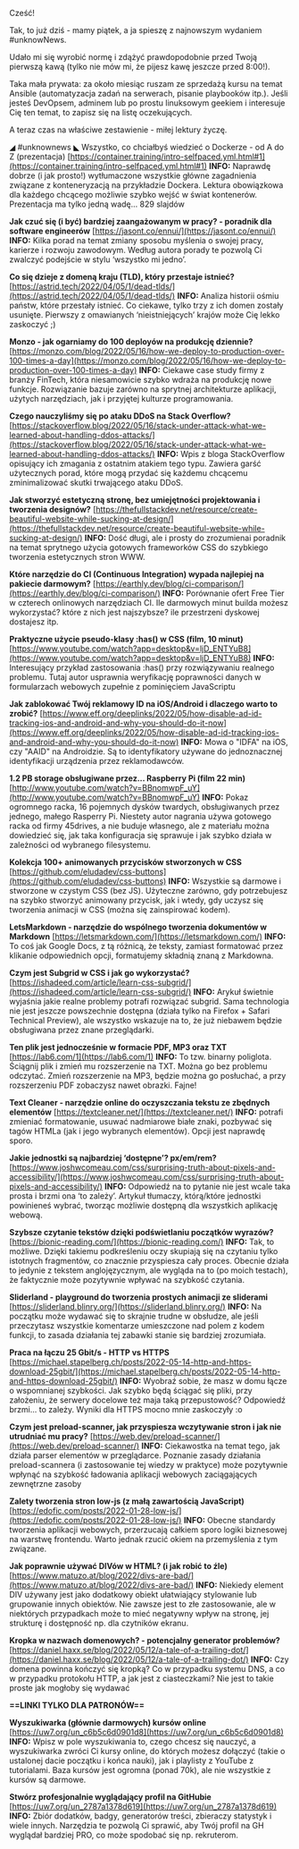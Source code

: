 Cześć!

Tak, to już dziś - mamy piątek, a ja spieszę z najnowszym wydaniem #unknowNews.

Udało mi się wyrobić normę i zdążyć prawdopodobnie przed Twoją pierwszą kawą (tylko nie mów mi, że pijesz kawę jeszcze przed 8:00!).

 

Taka mała prywata: za około miesiąc ruszam ze sprzedażą kursu na temat Ansible (automatyzacja zadań na serwerach, pisanie playbooków itp.). Jeśli jesteś DevOpsem, adminem lub po prostu linuksowym geekiem i interesuje Cię ten temat, to zapisz się na listę oczekujących.

 

A teraz czas na właściwe zestawienie - miłej lektury życzę.

 

◢ #unknownews ◣
Wszystko, co chciałbyś wiedzieć o Dockerze - od A do Z (prezentacja)
[https://container.training/intro-selfpaced.yml.html#1](https://container.training/intro-selfpaced.yml.html#1)
**INFO:** Naprawdę dobrze (i jak prosto!) wytłumaczone wszystkie główne zagadnienia związane z konteneryzacją na przykładzie Dockera. Lektura obowiązkowa dla każdego chcącego możliwie szybko wejść w świat kontenerów. Prezentacja ma tylko jedną wadę... 829 slajdów

**Jak czuć się (i być) bardziej zaangażowanym w pracy? - poradnik dla software engineerów**
[https://jasont.co/ennui/](https://jasont.co/ennui/)
**INFO:** Kilka porad na temat zmiany sposobu myślenia o swojej pracy, karierze i rozwoju zawodowym. Według autora porady te pozwolą Ci zwalczyć podejście w stylu &lsquo;wszystko mi jedno&rsquo;.

**Co się dzieje z domeną kraju (TLD), który przestaje istnieć?**
[https://astrid.tech/2022/04/05/1/dead-tlds/](https://astrid.tech/2022/04/05/1/dead-tlds/)
**INFO:** Analiza historii ośmiu państw, które przestały istnieć. Co ciekawe, tylko trzy z ich domen zostały usunięte. Pierwszy z omawianych &lsquo;nieistniejących&rsquo; krajów może Cię lekko zaskoczyć ;)

**Monzo - jak ogarniamy do 100 deployów na produkcję dziennie?**
[https://monzo.com/blog/2022/05/16/how-we-deploy-to-production-over-100-times-a-day](https://monzo.com/blog/2022/05/16/how-we-deploy-to-production-over-100-times-a-day)
**INFO:** Ciekawe case study firmy z branży FinTech, która niesamowicie szybko wdraża na produkcję nowe funkcje. Rozwiązanie bazuje zarówno na sprytnej architekturze aplikacji, użytych narzędziach, jak i przyjętej kulturze programowania.

**Czego nauczyliśmy się po ataku DDoS na Stack Overflow?**
[https://stackoverflow.blog/2022/05/16/stack-under-attack-what-we-learned-about-handling-ddos-attacks/](https://stackoverflow.blog/2022/05/16/stack-under-attack-what-we-learned-about-handling-ddos-attacks/)
**INFO:** Wpis z bloga StackOverflow opisujący ich zmagania z ostatnim atakiem tego typu. Zawiera garść użytecznych porad, które mogą przydać się każdemu chcącemu zminimalizować skutki trwającego ataku DDoS.

**Jak stworzyć estetyczną stronę, bez umiejętności projektowania i tworzenia designów?**
[https://thefullstackdev.net/resource/create-beautiful-website-while-sucking-at-design/](https://thefullstackdev.net/resource/create-beautiful-website-while-sucking-at-design/)
**INFO:** Dość długi, ale i prosty do zrozumienai poradnik na temat sprytnego użycia gotowych frameworków CSS do szybkiego tworzenia estetycznych stron WWW.

**Które narzędzie do CI (Continuous Integration) wypada najlepiej na pakiecie darmowym?**
[https://earthly.dev/blog/ci-comparison/](https://earthly.dev/blog/ci-comparison/)
**INFO:** Porównanie ofert Free Tier w czterech onlinowych narzędziach CI. Ile darmowych minut builda możesz wykorzystać? które z nich jest najszybsze? ile przestrzeni dyskowej dostajesz itp.

**Praktyczne użycie pseudo-klasy :has() w CSS (film, 10 minut)**
[https://www.youtube.com/watch?app=desktop&v=ljD_ENTYuB8](https://www.youtube.com/watch?app=desktop&v=ljD_ENTYuB8)
**INFO:** Interesujący przykład zastosowania :has() przy rozwiązywaniu realnego problemu. Tutaj autor usprawnia weryfikację poprawności danych w formularzach webowych zupełnie z pominięciem JavaScriptu

**Jak zablokować Twój reklamowy ID na iOS/Android i dlaczego warto to zrobić?**
[https://www.eff.org/deeplinks/2022/05/how-disable-ad-id-tracking-ios-and-android-and-why-you-should-do-it-now](https://www.eff.org/deeplinks/2022/05/how-disable-ad-id-tracking-ios-and-android-and-why-you-should-do-it-now)
**INFO:** Mowa o "IDFA" na iOS, czy "AAID" na Androidzie. Są to identyfikatory używane do jednoznacznej identyfikacji urządzenia przez reklamodawców.

**1.2 PB storage obsługiwane przez... Raspberry Pi (film 22 min)**
[http://www.youtube.com/watch?v=BBnomwpF_uY](http://www.youtube.com/watch?v=BBnomwpF_uY)
**INFO:** Pokaz ogromnego racka, 16 pojemnych dysków twardych, obsługiwanych przez jednego, małego Rasperry Pi. Niestety autor nagrania używa gotowego racka od firmy 45drives, a nie buduje własnego, ale z materiału można dowiedzieć się, jak taka konfiguracja się sprawuje i jak szybko działa w zależności od wybranego filesystemu.

**Kolekcja 100+ animowanych przycisków stworzonych w CSS**
[https://github.com/eludadev/css-buttons](https://github.com/eludadev/css-buttons)
**INFO:** Wszystkie są darmowe i stworzone w czystym CSS (bez JS). Użyteczne zarówno, gdy potrzebujesz na szybko stworzyć animowany przycisk, jak i wtedy, gdy uczysz się tworzenia animacji w CSS (można się zainspirować kodem).

**LetsMarkdown - narzędzie do wspólnego tworzenia dokumentów w Markdown**
[https://letsmarkdown.com/](https://letsmarkdown.com/)
**INFO:** To coś jak Google Docs, z tą różnicą, że teksty, zamiast formatować przez klikanie odpowiednich opcji, formatujemy składnią znaną z Markdowna.

**Czym jest Subgrid w CSS i jak go wykorzystać?**
[https://ishadeed.com/article/learn-css-subgrid/](https://ishadeed.com/article/learn-css-subgrid/)
**INFO:** Arykuł świetnie wyjaśnia jakie realne problemy potrafi rozwiązać subgrid. Sama technologia nie jest jeszcze powszechnie dostępna (działa tylko na Firefox + Safari Technical Preview), ale wszystko wskazuje na to, że już niebawem będzie obsługiwana przez znane przeglądarki.

**Ten plik jest jednocześnie w formacie PDF, MP3 oraz TXT**
[https://lab6.com/1](https://lab6.com/1)
**INFO:** To tzw. binarny poliglota. Ściągnij plik i zmień mu rozszerzenie na TXT. Można go bez problemu odczytać. Zmień rozszerzenie na MP3, będzie można go posłuchać, a przy rozszerzeniu PDF zobaczysz nawet obrazki. Fajne!

**Text Cleaner - narzędzie online do oczyszczania tekstu ze zbędnych elementów**
[https://textcleaner.net/](https://textcleaner.net/)
**INFO:** potrafi zmieniać formatowanie, usuwać nadmiarowe białe znaki, pozbywać się tagów HTMLa (jak i jego wybranych elementów). Opcji jest naprawdę sporo.

**Jakie jednostki są najbardziej &lsquo;dostępne&rsquo;? px/em/rem?**
[https://www.joshwcomeau.com/css/surprising-truth-about-pixels-and-accessibility/](https://www.joshwcomeau.com/css/surprising-truth-about-pixels-and-accessibility/)
**INFO:** Odpowiedź na to pytanie nie jest wcale taka prosta i brzmi ona &lsquo;to zależy&rsquo;. Artykuł tłumaczy, którą/które jednostki powinieneś wybrać, tworząc możliwie dostępną dla wszystkich aplikację webową.

**Szybsze czytanie tekstów dzięki podświetlaniu początków wyrazów?**
[https://bionic-reading.com/](https://bionic-reading.com/)
**INFO:** Tak, to możliwe. Dzięki takiemu podkreśleniu oczy skupiają się na czytaniu tylko istotnych fragmentów, co znacznie przyspiesza cały proces. Obecnie działa to jedynie z tekstem anglojęzycznym, ale wygląda na to (po moich testach), że faktycznie może pozytywnie wpływać na szybkość czytania.

**Sliderland - playground do tworzenia prostych animacji ze sliderami**
[https://sliderland.blinry.org/](https://sliderland.blinry.org/)
**INFO:** Na początku może wydawać się to skrajnie trudne w obsłudze, ale jeśli przeczytasz wszystkie komentarze umieszczone nad polem z kodem funkcji, to zasada działania tej zabawki stanie się bardziej zrozumiała.

**Praca na łączu 25 Gbit/s - HTTP vs HTTPS**
[https://michael.stapelberg.ch/posts/2022-05-14-http-and-https-download-25gbit/](https://michael.stapelberg.ch/posts/2022-05-14-http-and-https-download-25gbit/)
**INFO:** Wyobraź sobie, że masz w domu łącze o wspomnianej szybkości. Jak szybko będą ściągać się pliki, przy założeniu, że serwery docelowe też maja taką przepustowość? Odpowiedź brzmi... to zależy. Wyniki dla HTTPS mocno mnie zaskoczyły :o

**Czym jest preload-scanner, jak przyspiesza wczytywanie stron i jak nie utrudniać mu pracy?**
[https://web.dev/preload-scanner/](https://web.dev/preload-scanner/)
**INFO:** Ciekawostka na temat tego, jak działa parser elementów w przeglądarce. Poznanie zasady działania preload-scannera (i zastosowanie tej wiedzy w praktyce) może pozytywnie wpłynąć na szybkość ładowania aplikacji webowych zaciągających zewnętrzne zasoby

**Zalety tworzenia stron low-js (z małą zawartością JavaScript)**
[https://edofic.com/posts/2022-01-28-low-js/](https://edofic.com/posts/2022-01-28-low-js/)
**INFO:** Obecne standardy tworzenia aplikacji webowych, przerzucają całkiem sporo logiki biznesowej na warstwę frontendu. Warto jednak rzucić okiem na przemyślenia z tym związane.

**Jak poprawnie używać DIVów w HTML? (i jak robić to źle)**
[https://www.matuzo.at/blog/2022/divs-are-bad/](https://www.matuzo.at/blog/2022/divs-are-bad/)
**INFO:** Niekiedy element DIV używany jest jako dodatkowy obiekt ułatwiający stylowanie lub grupowanie innych obiektów. Nie zawsze jest to złe zastosowanie, ale w niektórych przypadkach może to mieć negatywny wpływ na stronę, jej strukturę i dostępność np. dla czytników ekranu.

**Kropka w nazwach domenowych? - potencjalny generator problemów?**
[https://daniel.haxx.se/blog/2022/05/12/a-tale-of-a-trailing-dot/](https://daniel.haxx.se/blog/2022/05/12/a-tale-of-a-trailing-dot/)
**INFO:** Czy domena powinna kończyć się kropką? Co w przypadku systemu DNS, a co w przypadku protokołu HTTP, a jak jest z ciasteczkami? Nie jest to takie proste jak mogłoby się wydawać

**==LINKI TYLKO DLA PATRONÓW==**

**Wyszukiwarka (głównie darmowych) kursów online**
[https://uw7.org/un_c6b5c6d0901d8](https://uw7.org/un_c6b5c6d0901d8)
**INFO:** Wpisz w pole wyszukiwania to, czego chcesz się nauczyć, a wyszukiwarka zwróci Ci kursy online, do których możesz dołączyć (takie o ustalonej dacie początku i końca nauki), jak i playlisty z YouTube z tutorialami. Baza kursów jest ogromna (ponad 70k), ale nie wszystkie z kursów są darmowe.

**Stwórz profesjonalnie wyglądający profil na GitHubie**
[https://uw7.org/un_2787a1378d619](https://uw7.org/un_2787a1378d619)
**INFO:** Zbiór dodatków, badgy, generatorów treści, zbieraczy statystyk i wiele innych. Narzędzia te pozwolą Ci sprawić, aby Twój profil na GH wyglądał bardziej PRO, co może spodobać się np. rekruterom.